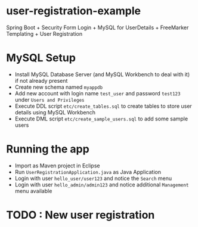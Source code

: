 # user-registration-example

Spring Boot + Security Form Login + MySQL for UserDetails + FreeMarker Templating + User Registration


# MySQL Setup

- Install MySQL Database Server (and MySQL Workbench to deal with it) if not already present
- Create new schema named `myappdb`
- Add new account with login name `test_user` and password `test123` under `Users and Privileges`
- Execute DDL script `etc/create_tables.sql` to create tables to store user details using MySQL Workbench
- Execute DML script `etc/create_sample_users.sql` to add some sample users

# Running the app

- Import as Maven project in Eclipse
- Run `UserRegistrationApplication.java` as Java Application
- Login with user `hello_user/user123` and notice the `Search` menu
- Login with user `hello_admin/admin123` and notice additional `Management` menu available

# TODO : New user registration
